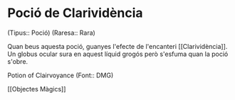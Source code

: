 # Poció de Clarividència

(Tipus:: Poció) (Raresa:: Rara)

Quan beus aquesta poció, guanyes l'efecte de l'encanteri [[Clarividència]]. Un globus ocular sura en aquest líquid grogós però s'esfuma quan la poció s'obre.

Potion of Clairvoyance (Font:: DMG)

[[Objectes Màgics]]